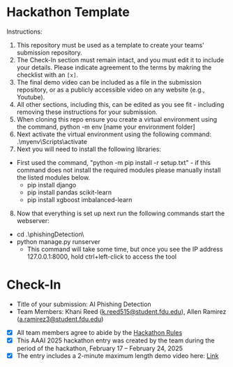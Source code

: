 # Hackathon Template

Instructions:
1. This repository must be used as a template to create your teams' submission repository.
2. The Check-In section must remain intact, and you must edit it to include your details. Please indicate agreement to the terms by makring the checklist with an `[x]`.
3. The final demo video can be included as a file in the submission repository, or as a publicly accessible video on any website (e.g., Youtube).
4. All other sections, including this, can be edited as you see fit - including removing these instructions for your submission.
5. When cloning this repo ensure you create a virtual environment using the command, python -m env [name your environment folder]
6. Next activate the virtual environment using the following command: .\myenv\Scripts\activate 
7. Next you will need to install the following libraries:
- First used the command, "python -m pip install -r setup.txt" - if this command does not install the required modules please manually install the listed modules below.
    - pip install django
    - pip install pandas scikit-learn
    - pip install xgboost imbalanced-learn
8. Now that everything is set up next run the following commands start the webserver:
- cd .\phishingDetection\
- python manage.py runserver
    - This command will take some time, but once you see the IP address 127.0.0.1:8000, hold ctrl+left-click to access the tool

# Check-In

- Title of your submission: AI Phishing Detection
- Team Members: Khani Reed (k.reed515@student.fdu.edu), Allen Ramirez (a.ramirez3@student.fdu.edu)
- [x] All team members agree to abide by the [Hackathon Rules](https://aaai.org/conference/aaai/aaai-25/hackathon/)
- [x] This AAAI 2025 hackathon entry was created by the team during the period of the hackathon, February 17 – February 24, 2025
- [x] The entry includes a 2-minute maximum length demo video here: [Link](https://youtu.be/87Jz0ubtkHo?si=D24LrUT5-Nu0sEiP)

